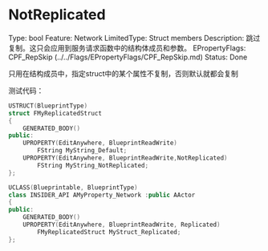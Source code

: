 # NotReplicated

Type: bool
Feature: Network
LimitedType: Struct members
Description: 跳过复制。这只会应用到服务请求函数中的结构体成员和参数。
EPropertyFlags: CPF_RepSkip (../../Flags/EPropertyFlags/CPF_RepSkip.md)
Status: Done

只用在结构成员中，指定struct中的某个属性不复制，否则默认就都会复制

测试代码：

```cpp
USTRUCT(BlueprintType)
struct FMyReplicatedStruct
{
	GENERATED_BODY()
public:
	UPROPERTY(EditAnywhere, BlueprintReadWrite)
		FString MyString_Default;
	UPROPERTY(EditAnywhere, BlueprintReadWrite,NotReplicated)
		FString MyString_NotReplicated;
};

UCLASS(Blueprintable, BlueprintType)
class INSIDER_API AMyProperty_Network :public AActor
{
public:
	GENERATED_BODY()
	UPROPERTY(EditAnywhere, BlueprintReadWrite, Replicated)
		FMyReplicatedStruct MyStruct_Replicated;
};
```